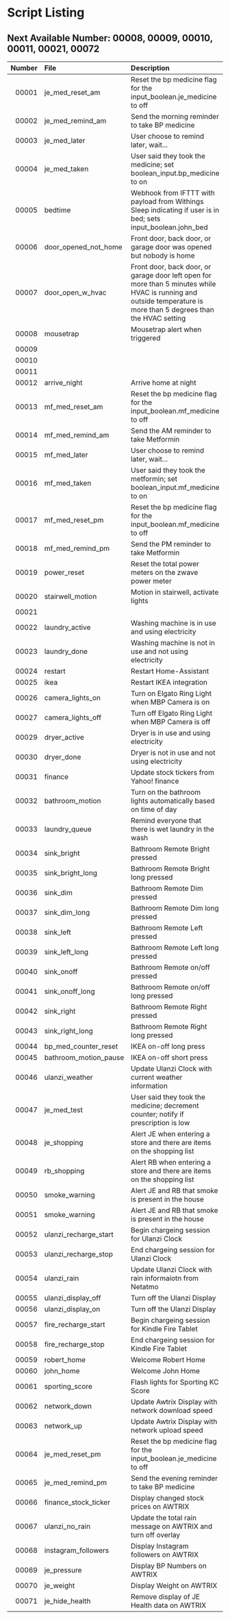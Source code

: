 # Script Listing

## Next Available Number: 00008, 00009, 00010, 00011, 00021, 00072

| Number | File | Description | Folder |
|-------:|:-----|:------------|:-------|
| 00001 | je_med_reset_am | Reset the bp medicine flag for the input_boolean.je_medicine to off | routines/je_medicine |
| 00002 | je_med_remind_am| Send the morning reminder to take BP medicine | routines/je_medicine |
| 00003 | je_med_later | User choose to remind later, wait... | routines/je_medicine |
| 00004 | je_med_taken | User said they took the medicine; set boolean_input.bp_medicine to on | routintes/bp_medicine |
| 00005 | bedtime | Webhook from IFTTT with payload from Withings Sleep indicating if user is in bed; sets input_boolean.john_bed | routines/john_bed |
| 00006 | door_opened_not_home | Front door, back door, or garage door was opened but nobody is home | doors |
| 00007 | door_open_w_hvac | Front door, back door, or garage door left open for more than 5 minutes while HVAC is running and outside temperature is more than 5 degrees than the HVAC setting | door |
| 00008 | mousetrap | Mousetrap alert when triggered | security |
| 00009 |  |  |  |
| 00010 |  |  |  |
| 00011 |  |  |  |
| 00012 | arrive_night | Arrive home at night | doors |
| 00013 | mf_med_reset_am | Reset the bp medicine flag for the input_boolean.mf_medicine to off | routines/mf_medicine |
| 00014 | mf_med_remind_am | Send the AM reminder to take Metformin | routines/mf_medicine |
| 00015 | mf_med_later | User choose to remind later, wait... | routines/mf_medicine |
| 00016 | mf_med_taken | User said they took the metformin; set boolean_input.mf_medicine to on | routintes/mf_medicine |
| 00017 | mf_med_reset_pm | Reset the bp medicine flag for the input_boolean.mf_medicine to off | routines/mf_medicine |
| 00018 | mf_med_remind_pm | Send the PM reminder to take Metformin | routines/mf_medicine |
| 00019 | power_reset | Reset the total power meters on the zwave power meter | statistics |
| 00020 | stairwell_motion | Motion in stairwell, activate lights | motion |
| 00021 |  |  |  |
| 00022 | laundry_active | Washing machine is in use and using electricity | routines/laundry |
| 00023 | laundry_done | Washing machine is not in use and not using electricity | routines/laundry |
| 00024 | restart | Restart Home-Assistant | maintenance |
| 00025 | ikea | Restart IKEA integration | maintenance |
| 00026 | camera_lights_on | Turn on Elgato Ring Light when MBP Camera is on | work |
| 00027 | camera_lights_off | Turn off Elgato Ring Light when MBP Camera is off | work |
| 00029 | dryer_active | Dryer is in use and using electricity | routines/laundry |
| 00030 | dryer_done | Dryer is not in use and not using electricity | routines/laundry |
| 00031 | finance | Update stock tickers from Yahoo! finance | statistics |
| 00032 | bathroom_motion | Turn on the bathroom lights automatically based on time of day | motion |
| 00033 | laundry_queue | Remind everyone that there is wet laundry in the wash | routines/laundry |
| 00034 | sink_bright | Bathroom Remote Bright pressed | lights/bathroom |
| 00035 | sink_bright_long | Bathroom Remote Bright long pressed | lights/bathroom |
| 00036 | sink_dim | Bathroom Remote Dim pressed | lights/bathroom |
| 00037 | sink_dim_long | Bathroom Remote Dim long pressed | lights/bathroom |
| 00038 | sink_left | Bathroom Remote Left pressed | lights/bathroom |
| 00039 | sink_left_long | Bathroom Remote Left long pressed | lights/bathroom |
| 00040 | sink_onoff | Bathroom Remote on/off pressed | lights/bathroom |
| 00041 | sink_onoff_long | Bathroom Remote on/off long pressed | lights/bathroom |
| 00042 | sink_right | Bathroom Remote Right pressed | lights/bathroom |
| 00043 | sink_right_long | Bathroom Remote Right long pressed | lights/bathroom |
| 00044 | bp_med_counter_reset | IKEA on-off long press | routines/bp_medicine |
| 00045 | bathroom_motion_pause | IKEA on-off short press | motion |
| 00046 | ulanzi_weather | Update Ulanzi Clock with current weather information | statistics |
| 00047 | je_med_test | User said they took the medicine; decrement counter; notify if prescription is low | routines/je_medicine |
| 00048 | je_shopping | Alert JE when entering a store and there are items on the shopping list | routines/shopping |
| 00049 | rb_shopping | Alert RB when entering a store and there are items on the shopping list | routines/shopping |
| 00050 | smoke_warning | Alert JE and RB that smoke is present in the house | security |
| 00051 | smoke_warning | Alert JE and RB that smoke is present in the house | security |
| 00052 | ulanzi_recharge_start | Begin chargeing session for Ulanzi Clock | maintenance |
| 00053 | ulanzi_recharge_stop | End chargeing session for Ulanzi Clock | maintenance |
| 00054 | ulanzi_rain | Update Ulanzi Clock with rain informaiotn from Netatmo | statistics |
| 00055 | ulanzi_display_off | Turn off the Ulanzi Display | maintenance |
| 00056 | ulanzi_display_on | Turn off the Ulanzi Display | maintenance |
| 00057 | fire_recharge_start | Begin chargeing session for Kindle Fire Tablet | maintenance |
| 00058 | fire_recharge_stop | End chargeing session for Kindle Fire Tablet | maintenance |
| 00059 | robert_home | Welcome Robert Home | routines/greetings |
| 00060 | john_home | Welcome John Home | routines/greetings |
| 00061 | sporting_score | Flash lights for Sporting KC Score |statistics |
| 00062 | network_down | Update Awtrix Display with network download speed |statistics |
| 00063 | network_up | Update Awtrix Display with network upload speed |statistics |
| 00064 | je_med_reset_pm | Reset the bp medicine flag for the input_boolean.je_medicine to off | routines/je_medicine |
| 00065 | je_med_remind_pm| Send the evening reminder to take BP medicine | routines/je_medicine |
| 00066 | finance_stock_ticker | Display changed stock prices on AWTRIX | routines/statistics |
| 00067 | ulanzi_no_rain | Update the total rain message on AWTRIX and turn off overlay | routines/statistics |
| 00068 | instagram_followers | Display Instagram followers on AWTRIX | routines/statistics |
| 00069 | je_pressure | Display BP Numbers on AWTRIX | routines/je_health |
| 00070 | je_weight | Display Weight on AWTRIX | routines/je_health |
| 00071 | je_hide_health | Remove display of JE Health data on AWTRIX | routines/je_health |
